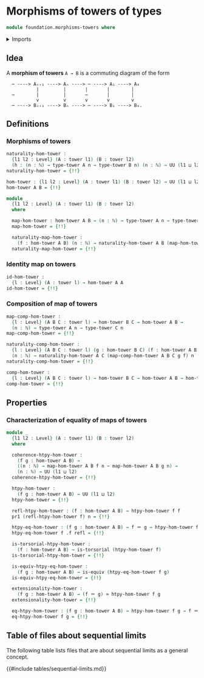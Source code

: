# Morphisms of towers of types

```agda
module foundation.morphisms-towers where
```

<details><summary>Imports</summary>

```agda
open import elementary-number-theory.natural-numbers

open import foundation.action-on-identifications-functions
open import foundation.binary-homotopies
open import foundation.dependent-pair-types
open import foundation.dependent-towers
open import foundation.equality-dependent-function-types
open import foundation.fundamental-theorem-of-identity-types
open import foundation.homotopy-induction
open import foundation.structure-identity-principle
open import foundation.towers
open import foundation.universe-levels

open import foundation-core.equivalences
open import foundation-core.function-types
open import foundation-core.homotopies
open import foundation-core.identity-types
open import foundation-core.torsorial-type-families
open import foundation-core.whiskering-homotopies
```

</details>

## Idea

A **morphism of towers** `A → B` is a commuting diagram of the form

```text
  ⋯ ----> Aₙ₊₁ ----> Aₙ ----> ⋯ ----> A₁ ----> A₀
           |         |       |       |        |
  ⋯        |         |       ⋯       |        |
           v         v       v       v        v
  ⋯ ----> Bₙ₊₁ ----> Bₙ ----> ⋯ ----> B₁ ----> B₀.
```

## Definitions

### Morphisms of towers

```agda
naturality-hom-tower :
  {l1 l2 : Level} (A : tower l1) (B : tower l2)
  (h : (n : ℕ) → type-tower A n → type-tower B n) (n : ℕ) → UU (l1 ⊔ l2)
naturality-hom-tower = {!!}

hom-tower : {l1 l2 : Level} (A : tower l1) (B : tower l2) → UU (l1 ⊔ l2)
hom-tower A B = {!!}

module _
  {l1 l2 : Level} (A : tower l1) (B : tower l2)
  where

  map-hom-tower : hom-tower A B → (n : ℕ) → type-tower A n → type-tower B n
  map-hom-tower = {!!}

  naturality-map-hom-tower :
    (f : hom-tower A B) (n : ℕ) → naturality-hom-tower A B (map-hom-tower f) n
  naturality-map-hom-tower = {!!}
```

### Identity map on towers

```agda
id-hom-tower :
  {l : Level} (A : tower l) → hom-tower A A
id-hom-tower = {!!}
```

### Composition of map of towers

```agda
map-comp-hom-tower :
  {l : Level} (A B C : tower l) → hom-tower B C → hom-tower A B →
  (n : ℕ) → type-tower A n → type-tower C n
map-comp-hom-tower = {!!}

naturality-comp-hom-tower :
  {l : Level} (A B C : tower l) (g : hom-tower B C) (f : hom-tower A B)
  (n : ℕ) → naturality-hom-tower A C (map-comp-hom-tower A B C g f) n
naturality-comp-hom-tower = {!!}

comp-hom-tower :
  {l : Level} (A B C : tower l) → hom-tower B C → hom-tower A B → hom-tower A C
comp-hom-tower = {!!}
```

## Properties

### Characterization of equality of maps of towers

```agda
module _
  {l1 l2 : Level} (A : tower l1) (B : tower l2)
  where

  coherence-htpy-hom-tower :
    (f g : hom-tower A B) →
    ((n : ℕ) → map-hom-tower A B f n ~ map-hom-tower A B g n) →
    (n : ℕ) → UU (l1 ⊔ l2)
  coherence-htpy-hom-tower = {!!}

  htpy-hom-tower :
    (f g : hom-tower A B) → UU (l1 ⊔ l2)
  htpy-hom-tower = {!!}

  refl-htpy-hom-tower : (f : hom-tower A B) → htpy-hom-tower f f
  pr1 (refl-htpy-hom-tower f) n = {!!}

  htpy-eq-hom-tower : (f g : hom-tower A B) → f ＝ g → htpy-hom-tower f g
  htpy-eq-hom-tower f .f refl = {!!}

  is-torsorial-htpy-hom-tower :
    (f : hom-tower A B) → is-torsorial (htpy-hom-tower f)
  is-torsorial-htpy-hom-tower = {!!}

  is-equiv-htpy-eq-hom-tower :
    (f g : hom-tower A B) → is-equiv (htpy-eq-hom-tower f g)
  is-equiv-htpy-eq-hom-tower = {!!}

  extensionality-hom-tower :
    (f g : hom-tower A B) → (f ＝ g) ≃ htpy-hom-tower f g
  extensionality-hom-tower = {!!}

  eq-htpy-hom-tower : (f g : hom-tower A B) → htpy-hom-tower f g → f ＝ g
  eq-htpy-hom-tower f g = {!!}
```

## Table of files about sequential limits

The following table lists files that are about sequential limits as a general
concept.

{{#include tables/sequential-limits.md}}
